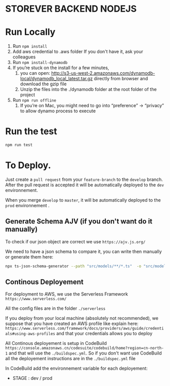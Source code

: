 # STOREVER BACKEND NODEJS

# Run Locally

1. Run ```npm install```
2. Add aws credential to .aws folder If you don't have it, ask your colleagues
3. Run ```npm install-dynamodb```
5. If you’re stuck on the install for a few minutes,
    1. you can open:  http://s3-us-west-2.amazonaws.com/dynamodb-local/dynamodb_local_latest.tar.gz directly from browser and download the gzip file
    2. Unzip the files into the ./dynamodb folder at the root folder of the project
6. Run ```npm run offline```
    1. If you’re on Mac, you might need to go into “preference” ->  “privacy” to allow dynamo process to execute

# Run the test

```zsh
npm run test
```

# To Deploy.

Just create a `pull request` from your `feature-branch` to the `develop` branch. After the pull request is accepted it will be automatically deployed to the `dev` environnement.

When you merge `develop` to `master`, it will be automatically deployed to the `prod` environnement .

## Generate Schema AJV (if you don't want do it manually)

To check if our json object are correct we use `https://ajv.js.org/`

We need to have a json schema to compare it, you can write then manually or generate them here:

```zsh
npx ts-json-schema-generator --path "src/models/**/*.ts"  -o "src/models/schema.json"
```

## Continous Deployement

For deployment to AWS, we use the Serverless Framework `https://www.serverless.com/`

All the config files are in the folder `./serverless`

If you deploy from your local machine (absolutely not recommended), we suppose that you have created an AWS profile like explain here: `https://www.serverless.com/framework/docs/providers/aws/guide/credentials#using-aws-profiles` and that your credentials allows you to deploy

All Continous deployement is setup in CodeBuild `https://console.amazonaws.cn/codesuite/codebuild/home?region=cn-north-1` and that will use the `./buildspec.yml`. So if you don't want use CodeBuild all the deployement instructions are in the `./buildspec.yml` file

In CodeBuild add the environnement variable for each deployement:

- STAGE : dev / prod
